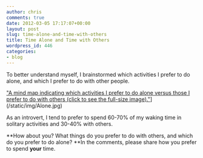 ```yaml
---
author: chris
comments: true
date: 2012-03-05 17:17:07+00:00
layout: post
slug: time-alone-and-time-with-others
title: Time Alone and Time with Others
wordpress_id: 446
categories:
- blog
---
```


To better understand myself, I brainstormed which activities I prefer to do alone, and which I prefer to do with other people.

["A mind map indicating which activities I prefer to do alone versus those I prefer to do with others (click to see the full-size image)."](/static/img/Alone.jpg)](/static/img/Alone.jpg)

As an introvert, I tend to prefer to spend 60-70% of my waking time in solitary activities and 30-40% with others.

**How about you? What things do you prefer to do with others, and which do you prefer to do alone? **In the comments, please share how you prefer to spend **your** time.
